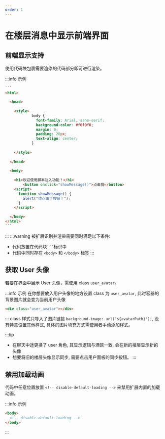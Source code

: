 ```yaml
---
order: 1
---
```


# 在楼层消息中显示前端界面

## 前端显示支持

使用代码块包裹需要渲染的代码部分即可进行渲染。

:::info 示例

````html
```
<html>
   
  <head>
       
    <style>
            body {
              font-family: Arial, sans-serif;
              background-color: #f0f0f0;
              margin: 0;
              padding: 20px;
              text-align: center;
            }
         
    </style>
     
  </head>
   
  <body>
       
    <h1>欢迎使用脚本注入功能！</h1>
        <button onclick="showMessage()">点击我</button>    
    <script>
      function showMessage() {
        alert("你点击了按钮！");
      }
    </script>
     
  </body>
</html>
```
````

:::
:::warning
被扩展识别并渲染需要同时满足以下条件:

- 代码放置在代码块` ``` `标识中
- 代码中同时存在 `<body>` 和 `</body>` 标签
  :::

## 获取 User 头像

若要在界面中展示 User 头像，需使用 class `user_avatar`。

:::info 示例
在你想要放入用户头像的地方设置 class 为 `user_avatar`, 此时容器的背景图片就会变为当前用户头像

```html
<div class="user_avatar"></div>
```

:::
class 样式只导入了图片链接 `background-image: url('${avatarPath}');`, 没有特意设置其他样式, 具体的图片填充方式需使用者手动添加样式。

:::tip
- 在聊天中途更换了 user 角色, 其显示逻辑与酒馆一致, 会在新的楼层显示新的头像
- 想要将旧的楼层头像显示同步, 需要点击用户面板的同步按钮。
:::

## 禁用加载动画

代码中任意位置放置 `<!-- disable-default-loading -->` 来禁用扩展内置的加载动画。

:::info 示例
```html
<body>
  <!-- disable-default-loading -->
</body>
```
:::
